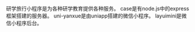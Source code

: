 研学旅行小程序是为各种研学教育提供各种服务。
case是有node.js中的express框架搭建的服务器。
uni-yanxue是由uniapp搭建的微信小程序。
layuimini是微信小程序后台。
